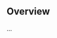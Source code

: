 <!-- Note: Please must use one of our issue templates to file an issue! 🛑 -->
<!-- 👉 https://github.com/joaovictor6/state-machine/issues/new/choose 👈 -->
<!-- **Issues that should have been filed with a template will be closed without action, and we will ask you to use a template.** -->

<!-- This blank issue template is only for issues that don't fit any of the templates. -->

## Overview

...
